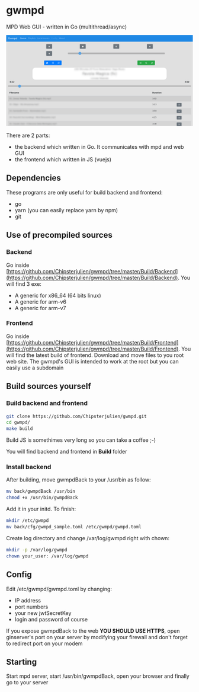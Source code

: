 # gwmpd
MPD Web GUI - written in Go (multithread/async)

![Sceenshot](https://github.com/Chipsterjulien/gwmpd/blob/master/screenshot.png)

There are 2 parts:
* the backend which written in Go. It communicates with mpd and web GUI
* the frontend which written in JS (vuejs)

<!-- __Rest API is now secure with JWT token but you SHOULD use it over https__   -->

## Dependencies
These programs are only useful for build backend and frontend:
* go
* yarn (you can easily replace yarn by npm)
* git

## Use of precompiled sources
### Backend

Go inside [https://github.com/Chipsterjulien/gwmpd/tree/master/Build/Backend](https://github.com/Chipsterjulien/gwmpd/tree/master/Build/Backend). You will find
3 exe:
* A generic for x86_64 (64 bits linux)
* A generic for arm-v6
* A generic for arm-v7

### Frontend

Go inside [https://github.com/Chipsterjulien/gwmpd/tree/master/Build/Frontend](https://github.com/Chipsterjulien/gwmpd/tree/master/Build/Frontend). You will find
the latest build of frontend. Download and move files to you root web site. The gwmpd's GUI is intended to work at the root but you can easily use a subdomain


## Build sources yourself
### Build backend and frontend
```sh
git clone https://github.com/Chipsterjulien/gwmpd.git
cd gwmpd/
make build
```

Build JS is somethimes very long so you can take a coffee ;-)

You will find backend and frontend in **Build** folder

### Install backend
After building, move gwmpdBack to your /usr/bin as follow:
```sh
mv back/gwmpdBack /usr/bin
chmod +x /usr/bin/gwmpdBack
```

Add it in your initd.
To finish:
```sh
mkdir /etc/gwmpd
mv back/cfg/gwmpd_sample.toml /etc/gwmpd/gwmpd.toml
```

Create log directory and change /var/log/gwmpd right with chown:
```sh
mkdir -p /var/log/gwmpd
chown your_user: /var/log/gwmpd
```

## Config
Edit /etc/gwmpd/gwmpd.toml by changing:
* IP address
* port numbers
* your new jwtSecretKey
* login and password of course

If you expose gwmpdBack to the web __YOU SHOULD USE HTTPS__, open ginserver's port on your server by modifying your firewall and don't forget to redirect port on your modem

## Starting
Start mpd server, start /usr/bin/gwmpdBack, open your browser and finally go to your server
